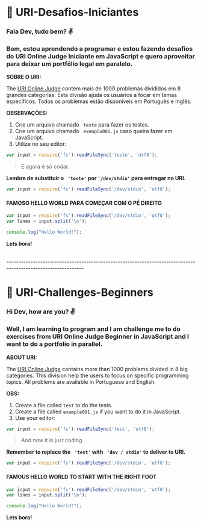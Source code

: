 # :rocket: URI-Desafios-Iniciantes
### Fala Dev, tudo bem? :v: <br><br> Bom, estou aprendendo a programar e estou fazendo desafios do URI Online Judge Iniciante em JavaScript e quero aproveitar para deixar um portfólio legal em paralelo. 

**SOBRE O URI:**

The <a href="https://www.urionlinejudge.com.br/judge/pt/login" target="_blank">URI Online Judge</a> contém mais de 1000 problemas divididos em 8 grandes categorias. Esta divisão ajuda os usuários a focar em temas específicos. Todos os problemas estão disponíveis em Português e Inglês.

**OBSERVAÇÕES:**

1. Crie um arquivo chamado ` teste` para fazer os testes.
2. Crie um arquivo chamado ` exemplo001.js` caso queira fazer em JavaScript.
3. Utilize no seu editor:

```javascript
var input = require('fs').readFileSync('teste', 'utf8');
```
>E agora é só codar.

**Lembre de substituir o ` 'teste'` por `'/dev/stdin'` para entregar no URI.**
```javascript
var input = require('fs').readFileSync('/dev/stdin', 'utf8');

```
#### FAMOSO HELLO WORLD PARA COMEÇAR COM O PÉ DIREITO

```javascript
var input = require('fs').readFileSync('/dev/stdin', 'utf8');
var lines = input.split('\n');

console.log("Hello World!");
```
**Lets bora!**

<br>
--------------------------------------------------------------------------------------------------------------
<br>

# :rocket: URI-Challenges-Beginners
### Hi Dev, how are you? :v: <br> <br> Well, I am learning to program and I am challenge me to do exercises from URI Online Judge Beginner in JavaScript and I want to do a portfolio in parallel.

**ABOUT URI:**

The <a href="https://www.urionlinejudge.com.br/judge/en/login" target="_blank">URI Online Judge</a> contains more than 1000 problems divided in 8 big categories. This division help the users to focus on specific programming topics. All problems are available in Portuguese and English.

**OBS:**

1. Create a file called `test` to do the tests.
2. Create a file called `example001.js` if you want to do it in JavaScript.
3. Use your editor:

```javascript
var input = require('fs').readFileSync('test', 'utf8');
```
>And now it is just coding.

**Remember to replace the ` 'test'`  with ` 'dev / stdin'`  to deliver to  URI.**

```javascript
var input = require('fs').readFileSync('/dev/stdin', 'utf8');

```
#### FAMOUS HELLO WORLD TO START WITH THE RIGHT FOOT

```javascript
var input = require('fs').readFileSync('/dev/stdin', 'utf8');
var lines = input.split('\n');

console.log("Hello World!");
```
**Lets bora!**
